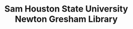 ---
layout: repo
title: "Sam Houston State University Newton Gresham Library"
id: 16977
permalink: repos/16977/
---